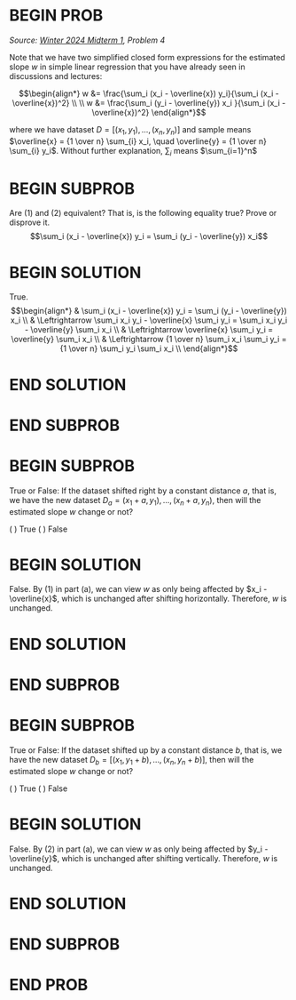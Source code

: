 # BEGIN PROB

<i>Source: [Winter 2024 Midterm 1](../wi24-midterm1/index.html), Problem 4</i>

Note that we have two simplified closed form expressions for the
estimated slope $w$ in simple linear regression that you have already
seen in discussions and lectures:

$$\begin{align*}
    w &= \frac{\sum_i (x_i - \overline{x}) y_i}{\sum_i (x_i - \overline{x})^2} \\ \\
    w &= \frac{\sum_i (y_i - \overline{y}) x_i }{\sum_i (x_i - \overline{x})^2}
\end{align*}$$ 

where we have dataset
$D = [(x_1,y_1), \ldots, (x_n,y_n)]$ and  sample means &emsp;
$\overline{x} = {1 \over n} \sum_{i} x_i, \quad \overline{y} = {1 \over n} \sum_{i} y_i$.
Without further explanation, $\sum_i$ means $\sum_{i=1}^n$

# BEGIN SUBPROB

Are ($1$) and ($2$) equivalent? That is, is the following equality
true? Prove or disprove it.
$$\sum_i (x_i - \overline{x}) y_i = \sum_i (y_i - \overline{y}) x_i$$

# BEGIN SOLUTION

True. 
$$\begin{align*}
    & \sum_i (x_i - \overline{x}) y_i = \sum_i (y_i - \overline{y}) x_i \\
    & \Leftrightarrow  \sum_i x_i y_i - \overline{x} \sum_i y_i = \sum_i x_i y_i - \overline{y} \sum_i x_i \\
    & \Leftrightarrow   \overline{x} \sum_i y_i = \overline{y} \sum_i x_i \\
    & \Leftrightarrow {1 \over n} \sum_i x_i \sum_i y_i = {1 \over n} \sum_i y_i \sum_i x_i \\
\end{align*}$$

# END SOLUTION

# END SUBPROB

# BEGIN SUBPROB

True or False: If the dataset shifted right by a constant distance
$a$, that is, we have the new dataset
$D_a = (x_1 + a,y_1), \ldots, (x_n + a,y_n)$, then will the estimated
slope $w$ change or not?

( ) True 
( ) False

# BEGIN SOLUTION

False. By ($1$) in part (a), we can view $w$ as only being affected by $x_i - \overline{x}$,
which is unchanged after shifting horizontally. Therefore, $w$ is unchanged.

# END SOLUTION

# END SUBPROB 

# BEGIN SUBPROB

True or False: If the dataset shifted up by a constant distance
$b$, that is, we have the new dataset
$D_b = [(x_1,y_1 + b), \ldots, (x_n,y_n + b)]$, then will the estimated
slope $w$ change or not?

( ) True 
( ) False


# BEGIN SOLUTION

False. By ($2$) in part (a), we can view $w$ as only being affected by $y_i - \overline{y}$,
which is unchanged after shifting vertically. Therefore, $w$ is unchanged.

# END SOLUTION

# END SUBPROB

# END PROB